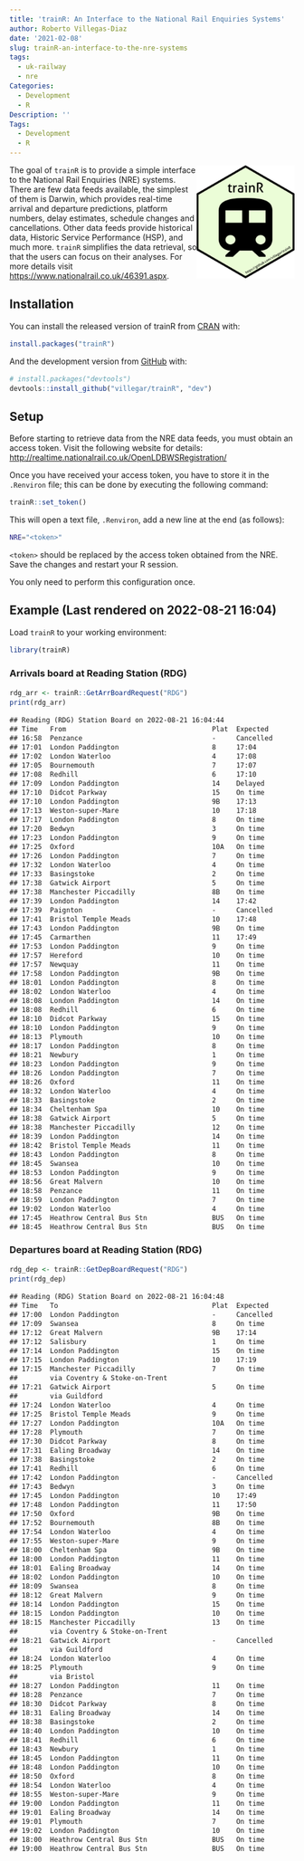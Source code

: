 ```yaml
---
title: 'trainR: An Interface to the National Rail Enquiries Systems'
author: Roberto Villegas-Diaz
date: '2021-02-08'
slug: trainR-an-interface-to-the-nre-systems
tags:
  - uk-railway
  - nre
Categories:
  - Development
  - R
Description: ''
Tags:
  - Development
  - R
---
```


<img src="https://raw.githubusercontent.com/villegar/trainR/main/inst/images/logo.png" alt="logo" align="right" height=200px/>

The goal of `trainR` is to provide a simple interface to the 
National Rail Enquiries (NRE) systems. There are few data feeds 
available, the simplest of them is Darwin, which provides real-time 
arrival and departure predictions, platform numbers, delay estimates, 
schedule changes and cancellations. Other data feeds provide historical 
data, Historic Service Performance (HSP), and much more. `trainR` 
simplifies the data retrieval, so that the users can focus on their 
analyses. For more details visit 
https://www.nationalrail.co.uk/46391.aspx.

## Installation

You can install the released version of trainR from [CRAN](https://CRAN.R-project.org) with:

``` r
install.packages("trainR")
```

And the development version from [GitHub](https://github.com/) with:

``` r
# install.packages("devtools")
devtools::install_github("villegar/trainR", "dev")
```

## Setup
Before starting to retrieve data from the NRE data feeds, you must obtain an access token. 
Visit the following website for details: http://realtime.nationalrail.co.uk/OpenLDBWSRegistration/

Once you have received your access token, you have to store it in the `.Renviron` file; this can be 
done by executing the following command:


```r
trainR::set_token()
```

This will open a text file, `.Renviron`, add a new line at the end (as follows):

```bash
NRE="<token>"
```

`<token>` should be replaced by the access token obtained from the NRE. Save the changes and restart 
your R session.

You only need to perform this configuration once.

## Example (Last rendered on 2022-08-21 16:04)

Load `trainR` to your working environment:

```r
library(trainR)
```

### Arrivals board at Reading Station (RDG)


```r
rdg_arr <- trainR::GetArrBoardRequest("RDG")
print(rdg_arr)
```

```
## Reading (RDG) Station Board on 2022-08-21 16:04:44
## Time   From                                    Plat  Expected
## 16:58  Penzance                                -     Cancelled
## 17:01  London Paddington                       8     17:04
## 17:02  London Waterloo                         4     17:08
## 17:05  Bournemouth                             7     17:07
## 17:08  Redhill                                 6     17:10
## 17:09  London Paddington                       14    Delayed
## 17:10  Didcot Parkway                          15    On time
## 17:10  London Paddington                       9B    17:13
## 17:13  Weston-super-Mare                       10    17:18
## 17:17  London Paddington                       8     On time
## 17:20  Bedwyn                                  3     On time
## 17:23  London Paddington                       9     On time
## 17:25  Oxford                                  10A   On time
## 17:26  London Paddington                       7     On time
## 17:32  London Waterloo                         4     On time
## 17:33  Basingstoke                             2     On time
## 17:38  Gatwick Airport                         5     On time
## 17:38  Manchester Piccadilly                   8B    On time
## 17:39  London Paddington                       14    17:42
## 17:39  Paignton                                -     Cancelled
## 17:41  Bristol Temple Meads                    10    17:48
## 17:43  London Paddington                       9B    On time
## 17:45  Carmarthen                              11    17:49
## 17:53  London Paddington                       9     On time
## 17:57  Hereford                                10    On time
## 17:57  Newquay                                 11    On time
## 17:58  London Paddington                       9B    On time
## 18:01  London Paddington                       8     On time
## 18:02  London Waterloo                         4     On time
## 18:08  London Paddington                       14    On time
## 18:08  Redhill                                 6     On time
## 18:10  Didcot Parkway                          15    On time
## 18:10  London Paddington                       9     On time
## 18:13  Plymouth                                10    On time
## 18:17  London Paddington                       8     On time
## 18:21  Newbury                                 1     On time
## 18:23  London Paddington                       9     On time
## 18:26  London Paddington                       7     On time
## 18:26  Oxford                                  11    On time
## 18:32  London Waterloo                         4     On time
## 18:33  Basingstoke                             2     On time
## 18:34  Cheltenham Spa                          10    On time
## 18:38  Gatwick Airport                         5     On time
## 18:38  Manchester Piccadilly                   12    On time
## 18:39  London Paddington                       14    On time
## 18:42  Bristol Temple Meads                    11    On time
## 18:43  London Paddington                       8     On time
## 18:45  Swansea                                 10    On time
## 18:53  London Paddington                       9     On time
## 18:56  Great Malvern                           10    On time
## 18:58  Penzance                                11    On time
## 18:59  London Paddington                       7     On time
## 19:02  London Waterloo                         4     On time
## 17:45  Heathrow Central Bus Stn                BUS   On time
## 18:45  Heathrow Central Bus Stn                BUS   On time
```

### Departures board at Reading Station (RDG)


```r
rdg_dep <- trainR::GetDepBoardRequest("RDG")
print(rdg_dep)
```

```
## Reading (RDG) Station Board on 2022-08-21 16:04:48
## Time   To                                      Plat  Expected
## 17:00  London Paddington                       -     Cancelled
## 17:09  Swansea                                 8     On time
## 17:12  Great Malvern                           9B    17:14
## 17:12  Salisbury                               1     On time
## 17:14  London Paddington                       15    On time
## 17:15  London Paddington                       10    17:19
## 17:15  Manchester Piccadilly                   7     On time
##        via Coventry & Stoke-on-Trent           
## 17:21  Gatwick Airport                         5     On time
##        via Guildford                           
## 17:24  London Waterloo                         4     On time
## 17:25  Bristol Temple Meads                    9     On time
## 17:27  London Paddington                       10A   On time
## 17:28  Plymouth                                7     On time
## 17:30  Didcot Parkway                          8     On time
## 17:31  Ealing Broadway                         14    On time
## 17:38  Basingstoke                             2     On time
## 17:41  Redhill                                 6     On time
## 17:42  London Paddington                       -     Cancelled
## 17:43  Bedwyn                                  3     On time
## 17:45  London Paddington                       10    17:49
## 17:48  London Paddington                       11    17:50
## 17:50  Oxford                                  9B    On time
## 17:52  Bournemouth                             8B    On time
## 17:54  London Waterloo                         4     On time
## 17:55  Weston-super-Mare                       9     On time
## 18:00  Cheltenham Spa                          9B    On time
## 18:00  London Paddington                       11    On time
## 18:01  Ealing Broadway                         14    On time
## 18:02  London Paddington                       10    On time
## 18:09  Swansea                                 8     On time
## 18:12  Great Malvern                           9     On time
## 18:14  London Paddington                       15    On time
## 18:15  London Paddington                       10    On time
## 18:15  Manchester Piccadilly                   13    On time
##        via Coventry & Stoke-on-Trent           
## 18:21  Gatwick Airport                         -     Cancelled
##        via Guildford                           
## 18:24  London Waterloo                         4     On time
## 18:25  Plymouth                                9     On time
##        via Bristol                             
## 18:27  London Paddington                       11    On time
## 18:28  Penzance                                7     On time
## 18:30  Didcot Parkway                          8     On time
## 18:31  Ealing Broadway                         14    On time
## 18:38  Basingstoke                             2     On time
## 18:40  London Paddington                       10    On time
## 18:41  Redhill                                 6     On time
## 18:43  Newbury                                 1     On time
## 18:45  London Paddington                       11    On time
## 18:48  London Paddington                       10    On time
## 18:50  Oxford                                  8     On time
## 18:54  London Waterloo                         4     On time
## 18:55  Weston-super-Mare                       9     On time
## 19:00  London Paddington                       11    On time
## 19:01  Ealing Broadway                         14    On time
## 19:01  Plymouth                                7     On time
## 19:02  London Paddington                       10    On time
## 18:00  Heathrow Central Bus Stn                BUS   On time
## 19:00  Heathrow Central Bus Stn                BUS   On time
```
